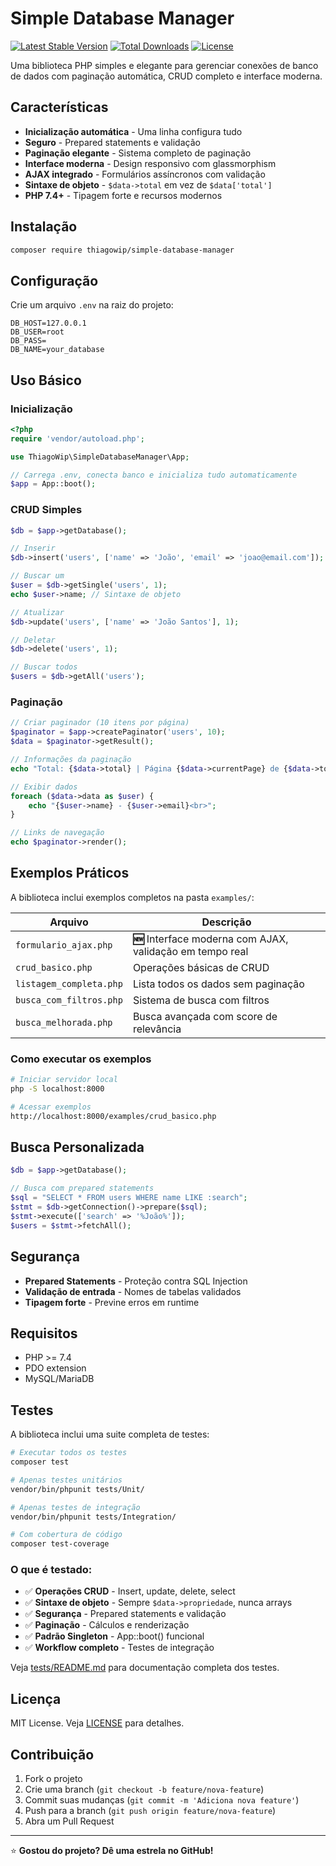 # Simple Database Manager

[![Latest Stable Version](https://poser.pugx.org/thiagowip/simple-database-manager/v/stable)](https://packagist.org/packages/thiagowip/simple-database-manager)
[![Total Downloads](https://poser.pugx.org/thiagowip/simple-database-manager/downloads)](https://packagist.org/packages/thiagowip/simple-database-manager)
[![License](https://poser.pugx.org/thiagowip/simple-database-manager/license)](https://packagist.org/packages/thiagowip/simple-database-manager)

Uma biblioteca PHP simples e elegante para gerenciar conexões de banco de dados com paginação automática, CRUD completo e interface moderna.

## Características

- **Inicialização automática** - Uma linha configura tudo
- **Seguro** - Prepared statements e validação
- **Paginação elegante** - Sistema completo de paginação
- **Interface moderna** - Design responsivo com glassmorphism
- **AJAX integrado** - Formulários assíncronos com validação
- **Sintaxe de objeto** - `$data->total` em vez de `$data['total']`
- **PHP 7.4+** - Tipagem forte e recursos modernos

## Instalação

```bash
composer require thiagowip/simple-database-manager
```

## Configuração

Crie um arquivo `.env` na raiz do projeto:

```env
DB_HOST=127.0.0.1
DB_USER=root
DB_PASS=
DB_NAME=your_database
```

## Uso Básico

### Inicialização

```php
<?php
require 'vendor/autoload.php';

use ThiagoWip\SimpleDatabaseManager\App;

// Carrega .env, conecta banco e inicializa tudo automaticamente
$app = App::boot();
```

### CRUD Simples

```php
$db = $app->getDatabase();

// Inserir
$db->insert('users', ['name' => 'João', 'email' => 'joao@email.com']);

// Buscar um
$user = $db->getSingle('users', 1);
echo $user->name; // Sintaxe de objeto

// Atualizar
$db->update('users', ['name' => 'João Santos'], 1);

// Deletar
$db->delete('users', 1);

// Buscar todos
$users = $db->getAll('users');
```

### Paginação

```php
// Criar paginador (10 itens por página)
$paginator = $app->createPaginator('users', 10);
$data = $paginator->getResult();

// Informações da paginação
echo "Total: {$data->total} | Página {$data->currentPage} de {$data->totalPages}";

// Exibir dados
foreach ($data->data as $user) {
    echo "{$user->name} - {$user->email}<br>";
}

// Links de navegação
echo $paginator->render();
```

## Exemplos Práticos

A biblioteca inclui exemplos completos na pasta `examples/`:

| Arquivo | Descrição |
|---------|-----------|
| `formulario_ajax.php` | **🆕** Interface moderna com AJAX, validação em tempo real |
| `crud_basico.php` | Operações básicas de CRUD |
| `listagem_completa.php` | Lista todos os dados sem paginação |
| `busca_com_filtros.php` | Sistema de busca com filtros |
| `busca_melhorada.php` | Busca avançada com score de relevância |

### Como executar os exemplos

```bash
# Iniciar servidor local
php -S localhost:8000

# Acessar exemplos
http://localhost:8000/examples/crud_basico.php
```

## Busca Personalizada

```php
$db = $app->getDatabase();

// Busca com prepared statements
$sql = "SELECT * FROM users WHERE name LIKE :search";
$stmt = $db->getConnection()->prepare($sql);
$stmt->execute(['search' => '%João%']);
$users = $stmt->fetchAll();
```

## Segurança

- **Prepared Statements** - Proteção contra SQL Injection
- **Validação de entrada** - Nomes de tabelas validados
- **Tipagem forte** - Previne erros em runtime

## Requisitos

- PHP >= 7.4
- PDO extension
- MySQL/MariaDB

## Testes

A biblioteca inclui uma suite completa de testes:

```bash
# Executar todos os testes
composer test

# Apenas testes unitários
vendor/bin/phpunit tests/Unit/

# Apenas testes de integração
vendor/bin/phpunit tests/Integration/

# Com cobertura de código
composer test-coverage
```

### O que é testado:
- ✅ **Operações CRUD** - Insert, update, delete, select
- ✅ **Sintaxe de objeto** - Sempre `$data->propriedade`, nunca arrays
- ✅ **Segurança** - Prepared statements e validação
- ✅ **Paginação** - Cálculos e renderização
- ✅ **Padrão Singleton** - App::boot() funcional
- ✅ **Workflow completo** - Testes de integração

Veja [tests/README.md](tests/README.md) para documentação completa dos testes.

## Licença

MIT License. Veja [LICENSE](LICENSE) para detalhes.

## Contribuição

1. Fork o projeto
2. Crie uma branch (`git checkout -b feature/nova-feature`)
3. Commit suas mudanças (`git commit -m 'Adiciona nova feature'`)
4. Push para a branch (`git push origin feature/nova-feature`)
5. Abra um Pull Request

---

⭐ **Gostou do projeto? Dê uma estrela no GitHub!**